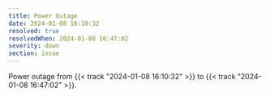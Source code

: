```yaml
---
title: Power Outage
date: 2024-01-08 16:10:32
resolved: true
resolvedWhen: 2024-01-08 16:47:02
severity: down
section: issue
---
```


Power outage from {{< track "2024-01-08 16:10:32" >}} to {{< track "2024-01-08 16:47:02" >}}.
